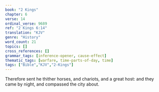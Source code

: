 ```yaml
---
book: "2 Kings"
chapter: 6
verse: 14
ordinal_verse: 9689
ref: "2 Kings 6:14"
translation: "KJV"
genre: "History"
word_count: 21
topics: []
cross_references: []
grammar_tags: [inference-opener, cause-effect]
thematic_tags: [warfare, time-parts-of-day, time]
tags: ["Bible","KJV","2-Kings"]
---
```

Therefore sent he thither horses, and chariots, and a great host: and they came by night, and compassed the city about.
